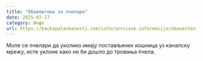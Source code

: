 ```yaml
---
title: "Обавештење за пчеларе"
date: 2025-07-17
category: Инфо
url: https://backapalankavesti.com/info/servisne-informacije/obavestenje-za-pcelare/
---
```


Моле се пчелари да уколико имају постављених кошница уз каналску мрежу, исте уклоне како не би дошло до тровања пчела.
